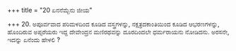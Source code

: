 +++
title = "20 ಏನನೆಮ್ಬೆನು ಜೀಯ"

+++
20. ಅಪೂರ್ವವಾದ ಪರಿಮಳದಿಂದ ಕೂಡಿದ ವಸ್ತ್ರಗಳನ್ನು, ನಕ್ಷತ್ರದಕಾಂತಿಯಿಂದ ಕೂಡಿದ ಆಭರಣಗಳನ್ನು, ಹೊಂದಿರುವ ಅಪ್ಸರೆಯರು ಇದ್ದ ದೇವೇಂದ್ರನ ಮಣಿರಥವನ್ನು ದೂರದಿಂದಲೇ ಧರ್ಮರಾಯನು ನೋಡಿದನು. ಅರಸನೇ, ಇದನ್ನು ಏನೆಂದು ಹೇಳಲಿ ?